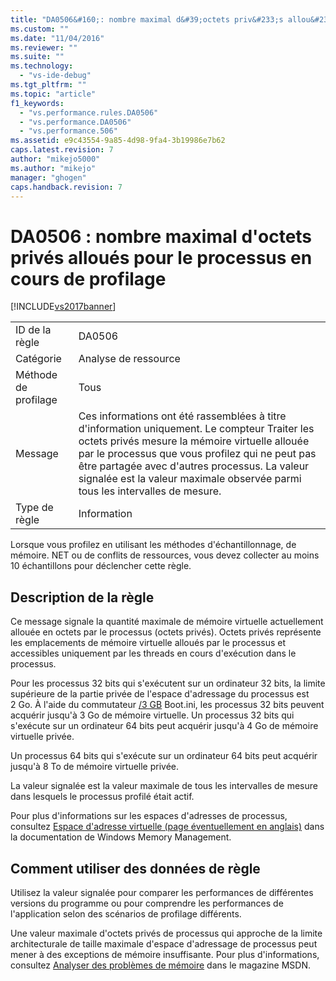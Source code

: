 ```yaml
---
title: "DA0506&#160;: nombre maximal d&#39;octets priv&#233;s allou&#233;s pour le processus en cours de profilage | Microsoft Docs"
ms.custom: ""
ms.date: "11/04/2016"
ms.reviewer: ""
ms.suite: ""
ms.technology: 
  - "vs-ide-debug"
ms.tgt_pltfrm: ""
ms.topic: "article"
f1_keywords: 
  - "vs.performance.rules.DA0506"
  - "vs.performance.DA0506"
  - "vs.performance.506"
ms.assetid: e9c43554-9a85-4d98-9fa4-3b19986e7b62
caps.latest.revision: 7
author: "mikejo5000"
ms.author: "mikejo"
manager: "ghogen"
caps.handback.revision: 7
---
```

# DA0506&#160;: nombre maximal d&#39;octets priv&#233;s allou&#233;s pour le processus en cours de profilage
[!INCLUDE[vs2017banner](../code-quality/includes/vs2017banner.md)]

|||  
|-|-|  
|ID de la règle|DA0506|  
|Catégorie|Analyse de ressource|  
|Méthode de profilage|Tous|  
|Message|Ces informations ont été rassemblées à titre d'information uniquement.  Le compteur Traiter les octets privés mesure la mémoire virtuelle allouée par le processus que vous profilez qui ne peut pas être partagée avec d'autres processus.  La valeur signalée est la valeur maximale observée parmi tous les intervalles de mesure.|  
|Type de règle|Information|  
  
 Lorsque vous profilez en utilisant les méthodes d'échantillonnage, de mémoire. NET ou de conflits de ressources, vous devez collecter au moins 10 échantillons pour déclencher cette règle.  
  
## Description de la règle  
 Ce message signale la quantité maximale de mémoire virtuelle actuellement allouée en octets par le processus \(octets privés\).  Octets privés représente les emplacements de mémoire virtuelle alloués par le processus et accessibles uniquement par les threads en cours d'exécution dans le processus.  
  
 Pour les processus 32 bits qui s'exécutent sur un ordinateur 32 bits, la limite supérieure de la partie privée de l'espace d'adressage du processus est 2 Go.  À l'aide du commutateur [\/3 GB](http://go.microsoft.com/fwlink/?LinkId=177831) Boot.ini, les processus 32 bits peuvent acquérir jusqu'à 3 Go de mémoire virtuelle.  Un processus 32 bits qui s'exécute sur un ordinateur 64 bits peut acquérir jusqu'à 4 Go de mémoire virtuelle privée.  
  
 Un processus 64 bits qui s'exécute sur un ordinateur 64 bits peut acquérir jusqu'à 8 To de mémoire virtuelle privée.  
  
 La valeur signalée est la valeur maximale de tous les intervalles de mesure dans lesquels le processus profilé était actif.  
  
 Pour plus d'informations sur les espaces d'adresses de processus, consultez [Espace d'adresse virtuelle \(page éventuellement en anglais\)](http://go.microsoft.com/fwlink/?LinkId=177832) dans la documentation de Windows Memory Management.  
  
## Comment utiliser des données de règle  
 Utilisez la valeur signalée pour comparer les performances de différentes versions du programme ou pour comprendre les performances de l'application selon des scénarios de profilage différents.  
  
 Une valeur maximale d'octets privés de processus qui approche de la limite architecturale de taille maximale d'espace d'adressage de processus peut mener à des exceptions de mémoire insuffisante.  Pour plus d'informations, consultez [Analyser des problèmes de mémoire](http://go.microsoft.com/fwlink/?LinkID=177833) dans le magazine MSDN.